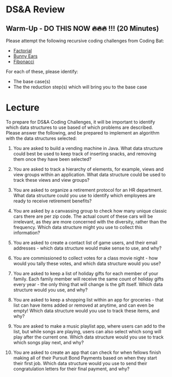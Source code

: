 # DS&A Review

## Warm-Up - DO THIS NOW :fire::fire::fire: !!! (20 Minutes)

Please attempt the following recursive coding challenges from Coding Bat:
* [Factorial](https://codingbat.com/prob/p154669)
* [Bunny Ears](https://codingbat.com/prob/p183649)
* [Fibonacci](https://codingbat.com/prob/p120015)

For each of these, please identify:
* The base case(s)
* The the reduction step(s) which will bring you to the base case

# Lecture

To prepare for DS&A Coding Challenges, it will be important to identify which data structures to use based of which problems are described. Please answer the following, and be prepared to implement an algorithm with the data structures selected:

1. You are asked to build a vending machine in Java. What data structure could best be used to keep track of inserting snacks, and removing them once they have been selected?

2. You are asked to track a hierarchy of elements, for example, views and view groups within an application. What data structure could be used to track these views and view groups?

3. You are asked to organize a retirement protocol for an HR department. What data structure could you use to identify which employees are ready to receive retirement benefits?

4. You are asked by a canvassing group to check how many unique classic cars there are per zip code. The actual count of these cars will be irrelevant, as they are more concerned with the diversity, rather than the frequency. Which data structure might you use to collect this information?

5. You are asked to create a contact list of game users, and their email addresses - which data structure would make sense to use, and why?

6. You are commissioned to collect votes for a class movie night - how would you tally these votes, and which data structure would you use?

7. You are asked to keep a list of holiday gifts for each member of your family. Each family member will receive the same count of holiday gifts every year - the only thing that will change is the gift itself. Which data structure would you use, and why?

8. You are asked to keep a shopping list within an app for groceries - that list can have items added or removed at anytime, and can even be empty! Which data structure would you use to track these items, and why?

9. You are asked to make a music playlist app, where users can add to the list, but while songs are playing, users can also select which song will play after the current one. Which data structure would you use to track which songs play next, and why?

10. You are asked to create an app that can check for when fellows finish making all of their Pursuit Bond Payments based on when they start their first job. Which data structure would you use to send their congratulation letters for their final payment, and why?

